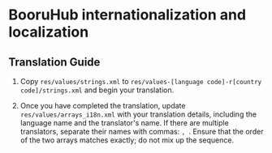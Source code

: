 # BooruHub internationalization and localization

## Translation Guide

1. Copy `res/values/strings.xml` to `res/values-[language code]-r[country code]/strings.xml` and begin your translation.

2. Once you have completed the translation, update `res/values/arrays_i18n.xml` with your translation details, including the language name and the translator's name. If there are multiple translators, separate their names with commas: `, `. Ensure that the order of the two arrays matches exactly; do not mix up the sequence.
